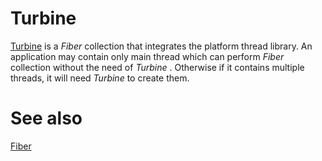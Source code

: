 Turbine
========

[Turbine](vsrc/Turbine.vala) is a _Fiber_ collection that integrates the platform thread library. An application may contain only main thread which can perform _Fiber_  collection without the need of _Turbine_ . Otherwise if it contains multiple threads, it will need _Turbine_ to create them. 

See also
=========

[Fiber](../fiber/README.md)
 
